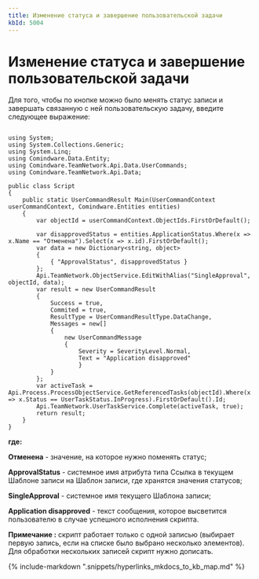 ```yaml
---
title: Изменение статуса и завершение пользовательской задачи
kbId: 5004
---
```


# Изменение статуса и завершение пользовательской задачи

Для того, чтобы по кнопке можно было менять статус записи и завершать связанную с ней пользовательскую задачу, введите следующее выражение:

```

using System;
using System.Collections.Generic;
using System.Linq;
using Comindware.Data.Entity;
using Comindware.TeamNetwork.Api.Data.UserCommands;
using Comindware.TeamNetwork.Api.Data;

public class Script
{
    public static UserCommandResult Main(UserCommandContext userCommandContext, Comindware.Entities entities)
    {
        var objectId = userCommandContext.ObjectIds.FirstOrDefault();       
        var disapprovedStatus = entities.ApplicationStatus.Where(x => x.Name == "Отменена").Select(x => x.id).FirstOrDefault();
        var data = new Dictionary<string, object>
        {
            { "ApprovalStatus", disapprovedStatus }
        };
        Api.TeamNetwork.ObjectService.EditWithAlias("SingleApproval", objectId, data);
        var result = new UserCommandResult
        {
            Success = true,
            Commited = true,
            ResultType = UserCommandResultType.DataChange,
            Messages = new[]
            {
                new UserCommandMessage
                {
                    Severity = SeverityLevel.Normal,
                    Text = "Application disapproved"
                    }
            }
        };
        var activeTask = Api.Process.ProcessObjectService.GetReferencedTasks(objectId).Where(x => x.Status == UserTaskStatus.InProgress).FirstOrDefault().Id;
        Api.TeamNetwork.UserTaskService.Complete(activeTask, true);
        return result;
    }
}

```

**где:**

**Отменена** - значение, на которое нужно поменять статус;

**ApprovalStatus** - системное имя атрибута типа Ссылка в текущем Шаблоне записи на Шаблон записи, где хранятся значения статусов;

**SingleApproval** - системное имя текущего Шаблона записи;

**Application disapproved** - текст сообщения, которое высветится пользователю в случае успешного исполнения скрипта.

**Примечание :** скрипт работает только с одной записью (выбирает первую запись, если на списке было выбрано несколько элементов). Для обработки нескольких записей скрипт нужно дописать.

{% include-markdown ".snippets/hyperlinks_mkdocs_to_kb_map.md" %}
